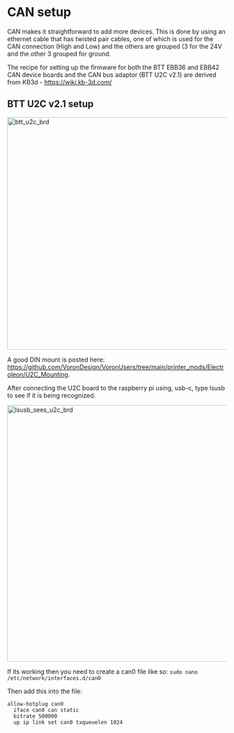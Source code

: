 # CAN setup #

CAN makes it straightforward to add more devices. This is done by using an ethernet cable that has twisted pair cables, one of which is used for the CAN connection (High and Low) and the others are grouped (3 for the 24V and the other 3 grouped for ground. 

The recipe for setting up the firmware for both the BTT EBB36 and EBB42 CAN device boards and the CAN bus adaptor (BTT U2C v2.1) are derived from KB3d - https://wiki.kb-3d.com/

## BTT U2C v2.1 setup ## 


<img width="533" alt="btt_u2c_brd" src="https://github.com/htsrjdrouse/daksh-toolchanger-v2/assets/1452651/da9ebf1d-1675-4c39-acd4-f40f27085fa5">

A good DIN mount is posted here: https://github.com/VoronDesign/VoronUsers/tree/main/printer_mods/Electroleon/U2C_Mounting. 

After connecting the U2C board to the raspberry pi using, usb-c, type lsusb to see if it is being recognized. 


<img width="588" alt="lsusb_sees_u2c_brd" src="https://github.com/htsrjdrouse/daksh-toolchanger-v2/assets/1452651/52d6ed81-37aa-450e-a8b0-3e141a2613ca">

If its working then you need to create a can0 file like so:
``` sudo nano /etc/network/interfaces.d/can0 ```

Then add this into the file:

```
allow-hotplug can0
  iface can0 can static
  bitrate 500000
  up ip link set can0 txqueuelen 1024
```

